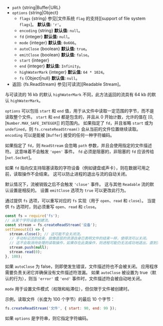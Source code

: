 <!-- YAML
added: v0.1.31
changes:
  - version: v12.10.0
    pr-url: https://github.com/nodejs/node/pull/29212
    description: 启用 `emitClose` 选项。
  - version: v11.0.0
    pr-url: https://github.com/nodejs/node/pull/19898
    description: 对 `start` 和 `end` 施加新的约束，当无法合理地处理输入的值时，则抛出更恰当的错误。
  - version: v7.6.0
    pr-url: https://github.com/nodejs/node/pull/10739
    description: 参数 `path` 可以是 WHATWG `URL` 对象（使用 `file:` 协议）。 
      该支持目前仍是实验的。
  - version: v7.0.0
    pr-url: https://github.com/nodejs/node/pull/7831
    description: 传入的 `options` 对象无法再被修改。
  - version: v2.3.0
    pr-url: https://github.com/nodejs/node/pull/1845
    description: 传入的 `options` 对象可以是字符串。
  - version: v13.6.0
    pr-url: https://github.com/nodejs/node/pull/29083
    description: 选项 `fs` 可以重写使用的 `fs` 实现。
-->

* `path` {string|Buffer|URL}
* `options` {string|Object}
  * `flags` {string} 参见[文件系统 `flag` 的支持][support of file system `flags`]。
     **默认值:** `'r'`。
  * `encoding` {string} **默认值:** `null`。
  * `fd` {integer} **默认值:** `null`。
  * `mode` {integer} **默认值:** `0o666`。
  * `autoClose` {boolean} **默认值:** `true`。
  * `emitClose` {boolean} **默认值:** `false`。
  * `start` {integer}
  * `end` {integer} **默认值:** `Infinity`。
  * `highWaterMark` {integer} **默认值:** `64 * 1024`。
  * `fs` {Object|null} **默认值:** `null`。
* 返回: {fs.ReadStream} 参见[可读流][Readable Stream]。

与可读流的 16 kb 的默认 `highWaterMark` 不同，此方法返回的流具有 64 kb 的默认 `highWaterMark`。

`options` 可以包括 `start` 和 `end` 值，用于从文件中读取一定范围的字节，而不是读取整个文件。 
`start` 和 `end` 都是包含的，并且从 0 开始计数，允许的值在 [0, [`Number.MAX_SAFE_INTEGER`]] 的范围内。
如果指定了 `fd`，并且省略 `start` 或为 `undefined`，则 `fs.createReadStream()` 会从当前的文件位置继续读取。
`encoding` 可以是能被 [`Buffer`] 接受的任何一种字符编码。

如果指定了 `fd`，则 `ReadStream` 会忽略 `path` 参数，并且会使用指定的文件描述符。
这意味着不会触发 `'open'` 事件。
`fd` 必须是阻塞的，非阻塞的 `fd` 应该传给 [`net.Socket`]。

如果 `fd` 指向仅支持阻塞读取的字符设备（例如键盘或声卡），则在数据可用之前，读取操作不会结束。
这可以防止进程的退出与流的自动关闭。

默认情况下，流被销毁之后不会触发 `'close'` 事件。
这与其他 `Readable` 流的默认设置是相反的。
设置 `emitClose` 选项为 `true` 可以更改此行为。

通过提供 `fs` 选项，可以重写对应的 `fs` 实现（用于 `open`、`read` 和 `close`）。 
当提供 `fs` 选项时，则必须重写 `open`、`read` 和 `close`。

```js
const fs = require('fs');
// 从某个字符设备创建流。
const stream = fs.createReadStream('设备');
setTimeout(() => {
  stream.close(); // 这可能不会关闭流。
  // 手动标记流的结束，就像底层的资源自身已表明文件的结束一样，使得流可以关闭。
  // 这不会取消待处理的读取操作，如果存在此类操作，则进程可能仍无法成功地退出，直到完成。
  stream.push(null);
  stream.read(0);
}, 100);
```

如果 `autoClose` 为 false，则即使发生错误，文件描述符也不会被关闭。
应用程序需要负责关闭它并确保没有文件描述符泄漏。
如果 `autoClose` 被设置为 true（默认的行为），则当 `'error'` 或 `'end'` 事件时，文件描述符会被自动地关闭。

`mode` 用于设置文件模式（权限和粘滞位），但仅限于文件被创建时。

示例，读取文件（长度为 100 个字节）的最后 10 个字节：

```js
fs.createReadStream('文件', { start: 90, end: 99 });
```

如果 `options` 是字符串，则它指定字符编码。

